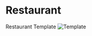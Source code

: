 # Restaurant
Restaurant Template
![Template](https://github.com/khyatgabani/Restaurant/assets/115871744/5a146d1e-69a9-4499-8ab7-f0740eff4586)
